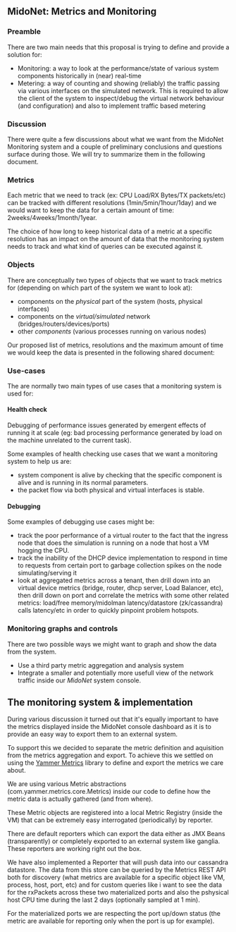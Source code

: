 ## MidoNet: Metrics and Monitoring

### Preamble

There are two main needs that this proposal is trying to define and provide a
solution for:

* Monitoring: a way to look at the performance/state of various system components
historically in (near) real-time
* Metering: a way of counting and showing (reliably) the traffic passing via
various interfaces on the simulated network. This is required to allow the
client of the system to inspect/debug the virtual network behaviour
(and configuration) and also to implement traffic based metering

### Discussion

There were quite a few discussions about what we want from the MidoNet
Monitoring system and a couple of preliminary conclusions and questions surface
during those. We will try to summarize them in the following document.

### Metrics

Each metric that we need to track (ex: CPU Load/RX Bytes/TX packets/etc) can be
tracked with different resolutions (1min/5min/1hour/1day) and we would want to
keep the data for a certain amount of time: 2weeks/4weeks/1month/1year.

The choice of how long to keep historical data of a metric at a specific
resolution has an impact on the amount of data that the monitoring system needs
to track and  what kind of queries can be executed against it.

### Objects

There are conceptually two types of objects that we want to track metrics for
(depending on which part of the system we want to look at):

* components on the _physical_ part of the system (hosts, physical interfaces)
* components on the _virtual/simulated_ network (bridges/routers/devices/ports)
* other _components_ (various processes running on various nodes)

Our proposed list of metrics, resolutions and the maximum amount of time we
would keep the data is presented in the following shared document:

### Use-cases

The are normally two main types of use cases that a monitoring system is used for:

#### Health check

Debugging of performance issues generated by emergent effects of running it at
scale (eg: bad processing performance generated by load on the machine unrelated
to the current task).

Some examples of health checking use cases that we want a monitoring system to
help us are:

* system component is alive by checking that the specific component is alive and
is running in its normal parameters.
* the packet flow via both physical and virtual interfaces is stable.

#### Debugging
Some examples of debugging use cases might be:

* track the poor performance of a virtual router to the fact that the ingress
node that does the simulation is running on a node that host a VM hogging the
CPU.
* track the inability of the DHCP device implementation to respond in time to
requests from certain port to garbage collection spikes on the node
simulating/serving it
* look at aggregated metrics across a tenant, then drill down into an virtual
device metrics (bridge, router, dhcp server, Load Balancer, etc), then drill
down on port and correlate the metrics with some other related metrics:
load/free memory/midolman latency/datastore (zk/cassandra) calls latency/etc in
order to quickly pinpoint problem hotspots.

### Monitoring graphs and controls

There are two possible ways we might want to graph and show the data from the
system.

* Use a third party metric aggregation and analysis system
* Integrate a smaller and potentially more usefull view of the network traffic
inside our *MidoNet* system console.

## The monitoring system & implementation

During various discussion it turned out that it's equally important to have the
metrics displayed inside the MidoNet console dashboard as it is to provide an
easy way to export them to an external system.

To support this we decided to separate the metric definition and aquisition from
the metrics aggregation and export. To achieve this we settled on using the
[Yammer Metrics](https://github.com/codahale/metrics) library to define and export
the metrics we care about.

We are using various Metric abstractions (com.yammer.metrics.core.Metrics) inside
our code to define how the metric data is actually gathered (and from where).

These Metric objects are registered into a local Metric Registry (inside the VM)
 that can be extremely easy interrogated (periodically) by reporter.

There are default reporters which can export the data either as JMX Beans
(transparently) or completely exported to an external system like ganglia.
These reporters are working right out the box.

We have also implemented a Reporter that will push data into our cassandra datastore.
The data from this store can be queried by the Metrics REST API both for
discovery (what metrics are available for a specific object like VM, process,
host, port, etc) and for custom queries like i want to see the data for the rxPackets
across these two materialized ports and also the pshysical host CPU time during the
last 2 days (optionally sampled at 1 min).

For the materialized ports we are respecting the port up/down status (the metric
are available for reporting only when the port is up for example).

